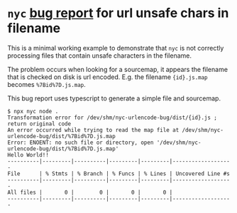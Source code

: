 # `nyc` [bug report][1] for url unsafe chars in filename

This is a minimal working example to demonstrate that `nyc` is not
correctly processing files that contain unsafe characters in the
filename.

The problem occurs when looking for a sourcemap, it appears the
filename that is checked on disk is url encoded. E.g. the filename
`{id}.js.map` becomes `%7Bid%7D.js.map`.

This bug report uses typescript to generate a simple file and
sourcemap.


```plaintext
$ npx nyc node .
Transformation error for /dev/shm/nyc-urlencode-bug/dist/{id}.js ; return original code
An error occurred while trying to read the map file at /dev/shm/nyc-urlencode-bug/dist/%7Bid%7D.js.map
Error: ENOENT: no such file or directory, open '/dev/shm/nyc-urlencode-bug/dist/%7Bid%7D.js.map'
Hello World!!
----------|---------|----------|---------|---------|-------------------
File      | % Stmts | % Branch | % Funcs | % Lines | Uncovered Line #s 
----------|---------|----------|---------|---------|-------------------
All files |       0 |        0 |       0 |       0 |                   
----------|---------|----------|---------|---------|-------------------
```

[1]: https://github.com/istanbuljs/nyc/issues/1419
